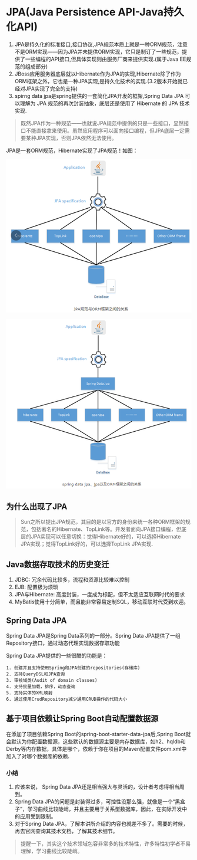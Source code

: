 # JPA(Java Persistence API-Java持久化API)

1. JPA是持久化的标准接口,接口协议,JPA规范本质上就是一种ORM规范，注意不是ORM实现——因为JPA并未提供ORM实现，它只是制订了一些规范，提供了一些编程的API接口,但具体实现则由服务厂商来提供实现.(属于Java EE规范的组成部分)
2. JBoss应用服务器底层就以Hibernate作为JPA的实现,Hibernate除了作为ORM框架之外，它也是一种JPA实现,是持久化技术的实现.(3.2版本开始就已经对JPA实现了完全的支持)
3. spirng data jpa是spring提供的一套简化JPA开发的框架,Spring Data JPA 可以理解为 JPA 规范的再次封装抽象，底层还是使用了 Hibernate 的 JPA 技术实现.

>既然JPA作为一种规范——也就说JPA规范中提供的只是一些接口，显然接口不能直接拿来使用。虽然应用程序可以面向接口编程，但JPA底层一定需要某种JPA实现，否则JPA依然无法使用。

JPA是一套ORM规范，Hibernate实现了JPA规范！如图：

![](jpa-hibernate.png)

![](jpa-hibernate-springdatajpa.png)

## 为什么出现了JPA

>Sun之所以提出JPA规范，其目的是以官方的身份来统一各种ORM框架的规范，包括著名的Hibernate、TopLink等。开发者面向JPA接口编程，但底层的JPA实现可以任意切换：觉得Hibernate好的，可以选择Hibernate JPA实现；觉得TopLink好的，可以选择TopLink JPA实现.

## Java数据存取技术的历史变迁

1. JDBC: 冗余代码比较多，流程和资源比较难以控制
2. EJB: 配置极为烦琐
3. JPA与Hibernate: 高度封装，一度成为标配，但不太适应互联网时代的要求
4. MyBatis使用十分简单，而且能非常容易定制SQL，移动互联时代受到欢迎。

## Spring Data JPA

Spring Data JPA是Spring Data系列的一部分。Spring Data JPA提供了一组Repository接口，通过动态代理实现数据存取功能

Spring Data JPA提供的一些很酷的功能是：

	1. 创建并且支持使用Spring和JPA创建的repositories(存储库)
	2. 支持QueryDSL和JPA查询
	3. 审核域类(Audit of domain classes)
	4. 支持批量加载，排序，动态查询
	5. 支持实体的XML映射
	6. 通过使用CrudRepository减少通用CRUD操作的代码大小

## 基于项目依赖让Spring Boot自动配置数据源

在添加了项目依赖Spring Boot的spring-boot-starter-data-jpa后,Spring Boot就会默认为你配置数据源，这些默认的数据源主要是内存数据库，如h2、hqldb和Derby等内存数据，具体是哪个，依赖于你在项目的Maven配置文件pom.xml中加入了对哪个数据库的依赖.

### 小结

1. 应该来说， Spring Data JPA还是相当强大与灵活的，设计者考虑得相当周到。
2. Spring Data JPA的问题是封装得过多，可控性没那么强，就像是一个“黑盒子”，学习曲线比较陡峭，并且主要用于关系型数据库，因此，在实际开发中的应用受到限制。
3. 对于Spring Data JPA，了解本讲所介绍的内容也就差不多了。需要的时候， 再去官网查询其技术文档，了解其技术细节。

>提醒一下，其实这个技术领域包容非常多的技术特性，许多特性初学者不易理解，学习曲线比较陡峭。